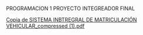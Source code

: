 PROGRAMACION 1
PROYECTO INTEGREADOR FINAL 

[Copia de SISTEMA INBTREGRAL DE MATRICULACIÓN VEHICULAR_compressed (1).pdf](https://github.com/user-attachments/files/20679378/Copia.de.SISTEMA.INBTREGRAL.DE.MATRICULACION.VEHICULAR_compressed.1.pdf)
